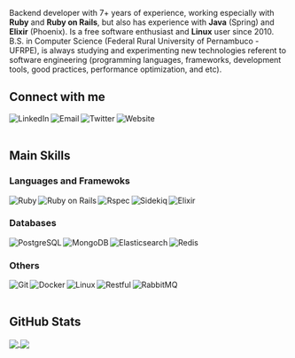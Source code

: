 Backend developer with 7+ years of experience, working especially with **Ruby** and **Ruby on Rails**, but also has experience with **Java** (Spring) and **Elixir** (Phoenix). Is a free software enthusiast and **Linux** user since 2010. B.S. in Computer Science (Federal Rural University of Pernambuco - UFRPE), is always studying and experimenting new technologies referent to software engineering (programming languages, frameworks, development tools, good practices, performance optimization, and etc).

## Connect with me

[<img align="left" alt="LinkedIn" src="https://img.shields.io/badge/linkedin-0077B5.svg?&style=for-the-badge&logo=linkedin&logoColor=white" />][linkedin]

[<img align="left" alt="Email" src="https://img.shields.io/badge/email-EA4335.svg?&style=for-the-badge&logo=gmail&logoColor=white" />][email]

[<img align="left" alt="Twitter" src="https://img.shields.io/badge/twitter-1DA1F2.svg?&style=for-the-badge&logo=twitter&logoColor=white" />][twitter]

[<img align="left" alt="Website" src="https://img.shields.io/badge/Website-dc143c?style=for-the-badge&logo=jekyll&logoColor=white" />][blog]

<br />
<br />


## Main Skills

### Languages and Framewoks

<img align="left" alt="Ruby" src="https://img.shields.io/badge/Ruby-CC342D?style=for-the-badge&logo=ruby&logoColor=white" />

<img align="left" alt="Ruby on Rails" src="https://img.shields.io/badge/Ruby_on_Rails-CC0000?style=for-the-badge&logo=ruby-on-rails&logoColor=white" />

<img align="left" alt="Rspec" src="https://img.shields.io/badge/Rspec-7B68EE?style=for-the-badge&logoColor=#FF4A6D" />

<img align="left" alt="Sidekiq" src="https://img.shields.io/badge/Sidekiq-AE0C41?style=for-the-badge&logoColor=white" />

<img align="left" alt="Elixir" src="https://img.shields.io/badge/Elixir-4B275F?style=for-the-badge&logo=elixir&logoColor=white" />

<br />

### Databases

<img align="left" alt="PostgreSQL" src="https://img.shields.io/badge/PostgreSQL-316192?style=for-the-badge&logo=postgresql&logoColor=white" />

<img align="left" alt="MongoDB" src="https://img.shields.io/badge/MongoDB-4EA94B?style=for-the-badge&logo=mongodb&logoColor=white" />

<img align="left" alt="Elasticsearch" src="https://img.shields.io/badge/Elasticsearch-005571?style=for-the-badge&logo=Elasticsearch&logoColor=white" />

<img align="left" alt="Redis" src="https://img.shields.io/badge/Redis-DC382D?style=for-the-badge&logo=redis&logoColor=white" />

<br />

### Others

<img align="left" alt="Git" src="https://img.shields.io/badge/git-F05032?style=for-the-badge&logo=git&logoColor=white" />

<img align="left" alt="Docker" src="https://img.shields.io/badge/Docker-2496ED?style=for-the-badge&logo=docker&logoColor=white" />

<img align="left" alt="Linux" src="https://img.shields.io/badge/Linux-FCC624?style=for-the-badge&logo=linux&logoColor=black" />

<img align="left" alt="Restful" src="https://img.shields.io/badge/Restful_api-4B0082?style=for-the-badge&logoColor=white" />

<img align="left" alt="RabbitMQ" src="https://img.shields.io/badge/RabbitMQ-FF6600?style=for-the-badge&logo=rabbitmq&logoColor=white" />

<br />
<br />


## GitHub Stats

<a href="https://github-readme-stats.vercel.app/api?username=ramonsantos&hide=contribs">
  <img align="center" src="https://github-readme-stats.vercel.app/api?username=ramonsantos&hide=contribs" />
</a>

<a href="https://github-readme-stats.vercel.app/api/top-langs/?username=ramonsantos">
  <img align="center" src="https://github-readme-stats.vercel.app/api/top-langs/?username=ramonsantos&layout=compact" />
</a>

[blog]: https://ramonsantos.github.io
[linkedin]: https://www.linkedin.com/in/ramon-santos
[email]: mailto:ramonsantos.pe@gmail.com
[twitter]: https://twitter.com/ramonsantos_dev
